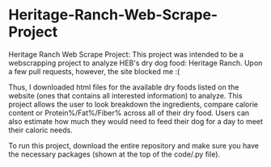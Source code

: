 # Heritage-Ranch-Web-Scrape-Project
Heritage Ranch Web Scrape Project: 
This project was intended to be a webscrapping project to analyze HEB's dry dog food: Heritage Ranch. 
Upon a few pull requests, however, the site blocked me :(

Thus, I downloaded html files for the available dry foods listed on the website (ones that contains all interested information) to analyze. 
This project allows the user to look breakdown the ingredients, compare calorie content or Protein%/Fat%/Fiber% across all of their dry food. 
Users can also estimate how much they would need to feed their dog for a day to meet their caloric needs. 

To run this project, download the entire repository and make sure you have the necessary packages (shown at the top of the code/.py file). 

